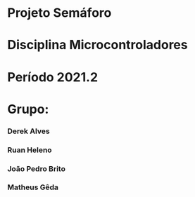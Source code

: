 # Projeto Semáforo
# Disciplina Microcontroladores
# Período 2021.2
# Grupo:
### Derek Alves
### Ruan Heleno
### João Pedro Brito
### Matheus Gêda
